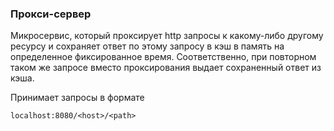 ### Прокси-сервер

Микросервис, который проксирует http запросы к какому-либо другому ресурсу и сохраняет ответ по этому запросу в кэш в память на определенное фиксированное время. Соответственно, при повторном таком же запросе вместо проксирования выдает сохраненный ответ из кэша.
 
Принимает запросы в формате

```
localhost:8080/<host>/<path>
```